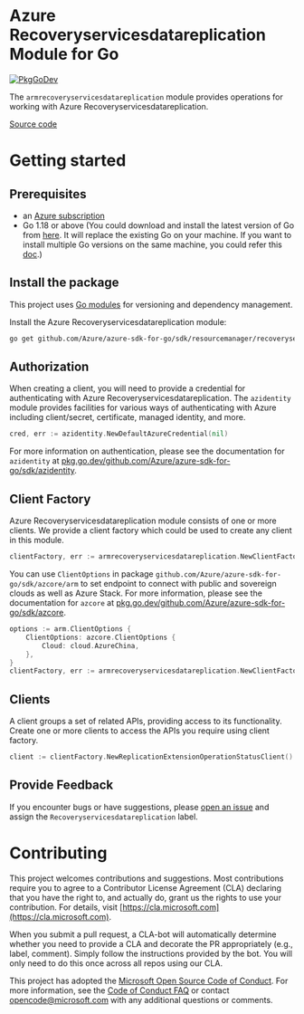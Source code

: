 # Azure Recoveryservicesdatareplication Module for Go

[![PkgGoDev](https://pkg.go.dev/badge/github.com/Azure/azure-sdk-for-go/sdk/resourcemanager/recoveryservicesdatareplication/armrecoveryservicesdatareplication)](https://pkg.go.dev/github.com/Azure/azure-sdk-for-go/sdk/resourcemanager/recoveryservicesdatareplication/armrecoveryservicesdatareplication)

The `armrecoveryservicesdatareplication` module provides operations for working with Azure Recoveryservicesdatareplication.

[Source code](https://github.com/Azure/azure-sdk-for-go/tree/main/sdk/resourcemanager/recoveryservicesdatareplication/armrecoveryservicesdatareplication)

# Getting started

## Prerequisites

- an [Azure subscription](https://azure.microsoft.com/free/)
- Go 1.18 or above (You could download and install the latest version of Go from [here](https://go.dev/doc/install). It will replace the existing Go on your machine. If you want to install multiple Go versions on the same machine, you could refer this [doc](https://go.dev/doc/manage-install).)

## Install the package

This project uses [Go modules](https://github.com/golang/go/wiki/Modules) for versioning and dependency management.

Install the Azure Recoveryservicesdatareplication module:

```sh
go get github.com/Azure/azure-sdk-for-go/sdk/resourcemanager/recoveryservicesdatareplication/armrecoveryservicesdatareplication
```

## Authorization

When creating a client, you will need to provide a credential for authenticating with Azure Recoveryservicesdatareplication.  The `azidentity` module provides facilities for various ways of authenticating with Azure including client/secret, certificate, managed identity, and more.

```go
cred, err := azidentity.NewDefaultAzureCredential(nil)
```

For more information on authentication, please see the documentation for `azidentity` at [pkg.go.dev/github.com/Azure/azure-sdk-for-go/sdk/azidentity](https://pkg.go.dev/github.com/Azure/azure-sdk-for-go/sdk/azidentity).

## Client Factory

Azure Recoveryservicesdatareplication module consists of one or more clients. We provide a client factory which could be used to create any client in this module.

```go
clientFactory, err := armrecoveryservicesdatareplication.NewClientFactory(<subscription ID>, cred, nil)
```

You can use `ClientOptions` in package `github.com/Azure/azure-sdk-for-go/sdk/azcore/arm` to set endpoint to connect with public and sovereign clouds as well as Azure Stack. For more information, please see the documentation for `azcore` at [pkg.go.dev/github.com/Azure/azure-sdk-for-go/sdk/azcore](https://pkg.go.dev/github.com/Azure/azure-sdk-for-go/sdk/azcore).

```go
options := arm.ClientOptions {
    ClientOptions: azcore.ClientOptions {
        Cloud: cloud.AzureChina,
    },
}
clientFactory, err := armrecoveryservicesdatareplication.NewClientFactory(<subscription ID>, cred, &options)
```

## Clients

A client groups a set of related APIs, providing access to its functionality.  Create one or more clients to access the APIs you require using client factory.

```go
client := clientFactory.NewReplicationExtensionOperationStatusClient()
```

## Provide Feedback

If you encounter bugs or have suggestions, please
[open an issue](https://github.com/Azure/azure-sdk-for-go/issues) and assign the `Recoveryservicesdatareplication` label.

# Contributing

This project welcomes contributions and suggestions. Most contributions require
you to agree to a Contributor License Agreement (CLA) declaring that you have
the right to, and actually do, grant us the rights to use your contribution.
For details, visit [https://cla.microsoft.com](https://cla.microsoft.com).

When you submit a pull request, a CLA-bot will automatically determine whether
you need to provide a CLA and decorate the PR appropriately (e.g., label,
comment). Simply follow the instructions provided by the bot. You will only
need to do this once across all repos using our CLA.

This project has adopted the
[Microsoft Open Source Code of Conduct](https://opensource.microsoft.com/codeofconduct/).
For more information, see the
[Code of Conduct FAQ](https://opensource.microsoft.com/codeofconduct/faq/)
or contact [opencode@microsoft.com](mailto:opencode@microsoft.com) with any
additional questions or comments.
